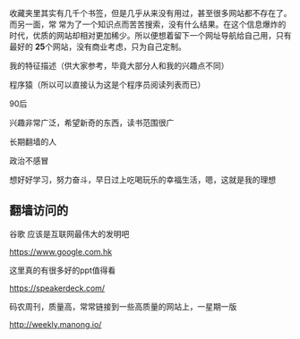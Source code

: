 收藏夹里其实有几千个书签，但是几乎从来没有用过，甚至很多网站都不存在了。而另一面，常
常为了一个知识点而苦苦搜索，没有什么结果。在这个信息爆炸的时代，优质的网站却相对更加稀少。所以便想着留下一个网址导航给自己用，只有最好的
**25**个网站，没有商业考虑，只为自己定制。

我的特征描述（供大家参考，毕竟大部分人和我的兴趣点不同）

程序猿（所以可以直接认为这是个程序员阅读列表而已）

90后

兴趣非常广泛，希望新奇的东西，读书范围很广


长期翻墙的人


政治不感冒


想好好学习，努力奋斗，早日过上吃喝玩乐的幸福生活，嗯，这就是我的理想





## 翻墙访问的


谷歌 应该是互联网最伟大的发明吧

https://www.google.com.hk


这里真的有很多好的ppt值得看

https://speakerdeck.com/


码农周刊，质量高，常常链接到一些高质量的网站上，一星期一版

http://weekly.manong.io/
